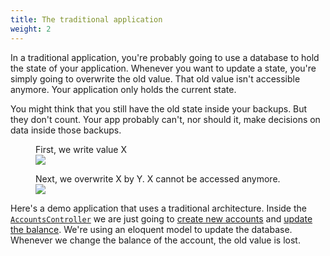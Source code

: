 ```yaml
---
title: The traditional application
weight: 2
---
```


In a traditional application, you're probably going to use a database to hold the state of your application. Whenever you want to update a state, you're simply going to overwrite the old value. That old value isn't accessible anymore. Your application only holds the current state.

You might think that you still have the old state inside your backups. But they don't count. Your app probably can't, nor should it, make decisions on data inside those backups.

<figure class="scheme">
    <figcaption class="scheme_caption">
        First, we write value X
    </figcaption>
    <img class="scheme_figure" src="/docs/laravel-event-sourcing/v4/images/db-01.svg">
</figure>

<figure class="scheme">
    <figcaption class="scheme_caption">
        Next, we overwrite X by Y. X cannot be accessed anymore.
    </figcaption>
    <img class="scheme_figure" src="/docs/laravel-event-sourcing/v4/images/db-02.svg">
</figure>

Here's a demo application that uses a traditional architecture. Inside the [`AccountsController`](https://github.com/spatie/larabank-traditional/blob/9cc38858c50a4f2ac5a36e64719c891fac85bd3f/app/Http/Controllers/AccountsController.php) we are just going to [create new accounts](https://github.com/spatie/larabank-traditional/blob/9cc38858c50a4f2ac5a36e64719c891fac85bd3f/app/Http/Controllers/AccountsController.php#L19-L27) and [update the balance](https://github.com/spatie/larabank-traditional/blob/9cc38858c50a4f2ac5a36e64719c891fac85bd3f/app/Http/Controllers/AccountsController.php#L29-L36). We're using an eloquent model to update the database. Whenever we change the balance of the account, the old value is lost.
